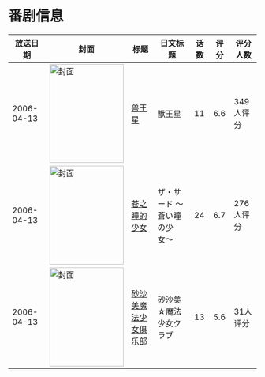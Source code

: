 # 番剧信息

|放送日期|封面|标题|日文标题|话数|评分|评分人数|
|---|---|---|---|---|---|---|
|2006-04-13|<img src="https://lain.bgm.tv/pic/cover/c/8c/24/1986_pbv1G.jpg" alt="封面" style="width:150px;height:200px;object-fit:cover;">|[兽王星](https://bangumi.tv/subject/1986)|獣王星|11|6.6|349人评分|
|2006-04-13|<img src="https://lain.bgm.tv/pic/cover/c/6a/80/3603_vTg3v.jpg" alt="封面" style="width:150px;height:200px;object-fit:cover;">|[苍之瞳的少女](https://bangumi.tv/subject/3603)|ザ・サード 〜蒼い瞳の少女〜|24|6.7|276人评分|
|2006-04-13|<img src="https://lain.bgm.tv/pic/cover/c/68/87/106297_494qW.jpg" alt="封面" style="width:150px;height:200px;object-fit:cover;">|[砂沙美魔法少女俱乐部](https://bangumi.tv/subject/106297)|砂沙美☆魔法少女クラブ|13|5.6|31人评分|
